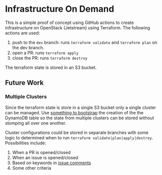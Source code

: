 # Infrastructure On Demand
This is a simple proof of concept using GitHub actions to create infrastructure on OpenStack (Jetstream) using Terraform. The following actions are used:

1. push to the `dev` branch: runs `terraform validate` and `terraform plan` on the dev branch.
2. open a PR: runs `terraform apply`
3. close the PR: runs `terraform destroy`

The terraform state is stored in an S3 bucket.

## Future Work

### Multiple Clusters

Since the terraform state is store in a single S3 bucket only a single cluster can be managed.  Use [something to bootstrap](https://github.com/KyMidd/Terraform_CI-CD_Bootstrap) the creation of the the DynamoDB table so the state from multiple clusters can be stored without stomping all over one another.

Cluster configurations could be stored in separate branches with some logic to determined when to run `terraform validate|plan|apply|destroy`. Possibilities include:

1. When a PR is opened/closed
2. When an issue is opened/closed
3. Based on keywords in [issue comments](https://pakstech.com/blog/gh-actions-issue-comments/)
4. Some other criteria


